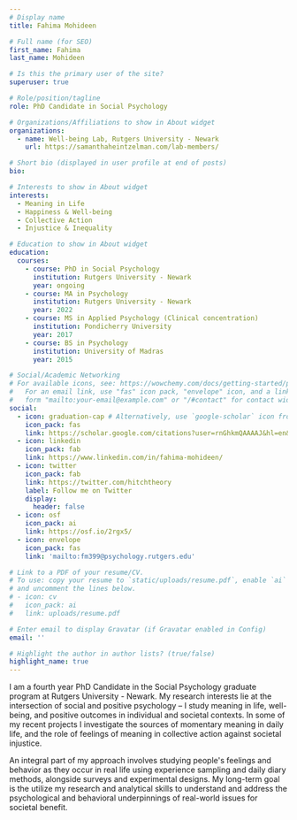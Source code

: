```yaml
---
# Display name
title: Fahima Mohideen

# Full name (for SEO)
first_name: Fahima
last_name: Mohideen

# Is this the primary user of the site?
superuser: true

# Role/position/tagline
role: PhD Candidate in Social Psychology

# Organizations/Affiliations to show in About widget
organizations:
  - name: Well-being Lab, Rutgers University - Newark
    url: https://samanthaheintzelman.com/lab-members/

# Short bio (displayed in user profile at end of posts)
bio: 

# Interests to show in About widget
interests:
  - Meaning in Life
  - Happiness & Well-being
  - Collective Action
  - Injustice & Inequality

# Education to show in About widget
education:
  courses:
    - course: PhD in Social Psychology
      institution: Rutgers University - Newark
      year: ongoing
    - course: MA in Psychology
      institution: Rutgers University - Newark
      year: 2022
    - course: MS in Applied Psychology (Clinical concentration)
      institution: Pondicherry University
      year: 2017
    - course: BS in Psychology
      institution: University of Madras
      year: 2015

# Social/Academic Networking
# For available icons, see: https://wowchemy.com/docs/getting-started/page-builder/#icons
#   For an email link, use "fas" icon pack, "envelope" icon, and a link in the
#   form "mailto:your-email@example.com" or "/#contact" for contact widget.
social:
  - icon: graduation-cap # Alternatively, use `google-scholar` icon from `ai` icon pack
    icon_pack: fas
    link: https://scholar.google.com/citations?user=rnGhkmQAAAAJ&hl=en&oi=ao
  - icon: linkedin
    icon_pack: fab
    link: https://www.linkedin.com/in/fahima-mohideen/
  - icon: twitter
    icon_pack: fab
    link: https://twitter.com/hitchtheory
    label: Follow me on Twitter
    display:
      header: false
  - icon: osf
    icon_pack: ai
    link: https://osf.io/2rgx5/
  - icon: envelope
    icon_pack: fas
    link: 'mailto:fm399@psychology.rutgers.edu'

# Link to a PDF of your resume/CV.
# To use: copy your resume to `static/uploads/resume.pdf`, enable `ai` icons in `params.yaml`,
# and uncomment the lines below.
# - icon: cv
#   icon_pack: ai
#   link: uploads/resume.pdf

# Enter email to display Gravatar (if Gravatar enabled in Config)
email: ''

# Highlight the author in author lists? (true/false)
highlight_name: true
---
```


I am a fourth year PhD Candidate in the Social Psychology graduate program at Rutgers University - Newark. My research interests lie at the intersection of social and positive psychology – I study meaning in life, well-being, and positive outcomes in individual and societal contexts. In some of my recent projects I investigate the sources of momentary meaning in daily life, and the role of feelings of meaning in collective action against societal injustice. 

An integral part of my approach involves studying people's feelings and behavior as they occur in real life using experience sampling and daily diary methods, alongside surveys and experimental designs. My long-term goal is the utilize my research and analytical skills to understand and address the psychological and behavioral underpinnings of real-world issues for societal benefit.


